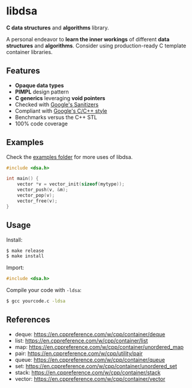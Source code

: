 # libdsa

**C data structures** and **algorithms** library.

A personal endeavor to **learn the inner workings** of different **data structures** and **algorithms**. Consider using production-ready C template container libraries.

## Features

- **Opaque data types**
- **PIMPL** design pattern
- **C generics** leveraging **void pointers**
- Checked with [Google's Sanitizers](https://github.com/google/sanitizers)
- Compliant with [Google's C/C++ style](https://github.com/cpplint/cpplint)
- Benchmarks versus the C++ STL
- 100% code coverage

## Examples

Check the [examples folder](./examples) for more uses of libdsa.

```c
#include <dsa.h>

int main() {
    vector *v = vector_init(sizeof(mytype));
    vector_push(v, &m);
    vector_pop(v);
    vector_free(v);
}
```

## Usage

Install:

```bash
$ make release
$ make install
```

Import:

```c
#include <dsa.h>
```

Compile your code with `-ldsa`:

```bash
$ gcc yourcode.c -ldsa
```

## References

- deque: https://en.cppreference.com/w/cpp/container/deque
- list: https://en.cppreference.com/w/cpp/container/list
- map: https://en.cppreference.com/w/cpp/container/unordered_map
- pair: https://en.cppreference.com/w/cpp/utility/pair
- queue: https://en.cppreference.com/w/cpp/container/queue
- set: https://en.cppreference.com/w/cpp/container/unordered_set
- stack: https://en.cppreference.com/w/cpp/container/stack
- vector: https://en.cppreference.com/w/cpp/container/vector
